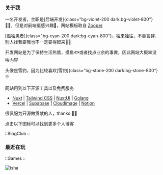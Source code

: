 ### 关于我

一名开发者，主职是[后端开发]{class="bg-violet-200 dark:bg-violet-800"} 🧑‍💻，但是对前端挺感兴趣🌵，网站模板取自 [Zooper](https://zooper.pages.dev/)

[孤独患者]{class="bg-cyan-200 dark:bg-cyan-800"}，独来独往，不善言辞，别人找我耍我也不一定耍得起来🤦‍♂️

开发网站是为了保持生活热情，摸鱼🐟或者找点业余的事做，因此网站大概率没啥内容

头像是雪豹，因为比较喜欢[雪豹]{class="bg-stone-200 dark:bg-stone-800"} ☃️

网站用到以下开源工具以及免费服务

- [Nuxt](https://nuxt.com/) | [Tailwind CSS](https://tailwindcss.com/) | [NuxtUI](https://ui.nuxt.com/) | [Golang](https://golang.google.cn/)
- [Vercel](https://vercel.com/) | [Supabase](https://supabase.com/) | [Cloudimage](https://www.cloudimage.io/) | [Notion](https://www.notion.so/)

很佩服为开源做贡献的人，thanks 🧙‍♂️

点击以下图标可以找到更多个人博客

::BlogClub
::

### 最近在玩

::Games
::


![isha](/imgs/isha.png)